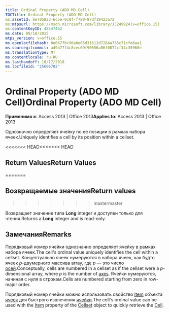 ```yaml
---
title: Ordinal Property (ADO MD Cell)
TOCTitle: Ordinal Property (ADO MD Cell)
ms:assetid: be705823-6c5e-0c8f-f780-87df19423a72
ms:mtpsurl: https://msdn.microsoft.com/library/JJ249924(v=office.15)
ms:contentKeyID: 48547462
ms.date: 09/18/2015
mtps_version: v=office.15
ms.openlocfilehash: 0e067fbc90a0e05d31611d7284a735cf1cfe6aa1
ms.sourcegitcommit: a49b77f4c8cec69f90656a86f0872cf34c35968e
ms.translationtype: MT
ms.contentlocale: ru-RU
ms.lasthandoff: 10/17/2018
ms.locfileid: "25606782"
---
```

# <a name="ordinal-property-ado-md-cell"></a><span data-ttu-id="ea376-102">Ordinal Property (ADO MD Cell)</span><span class="sxs-lookup"><span data-stu-id="ea376-102">Ordinal Property (ADO MD Cell)</span></span>


<span data-ttu-id="ea376-103">**Применимо к**: Access 2013 | Office 2013</span><span class="sxs-lookup"><span data-stu-id="ea376-103">**Applies to**: Access 2013 | Office 2013</span></span>

<span data-ttu-id="ea376-104">Однозначно определяет ячейку по ее позиции в рамках набора ячеек.</span><span class="sxs-lookup"><span data-stu-id="ea376-104">Uniquely identifies a cell by its position within a cellset.</span></span>

<span data-ttu-id="ea376-105"><<<<<<< HEAD</span><span class="sxs-lookup"><span data-stu-id="ea376-105"><<<<<<< HEAD</span></span>
## <a name="return-values"></a><span data-ttu-id="ea376-106">Return Values</span><span class="sxs-lookup"><span data-stu-id="ea376-106">Return Values</span></span>
=======
## <a name="return-values"></a><span data-ttu-id="ea376-107">Возвращаемые значения</span><span class="sxs-lookup"><span data-stu-id="ea376-107">Return values</span></span>
>>>>>>> <span data-ttu-id="ea376-108">master</span><span class="sxs-lookup"><span data-stu-id="ea376-108">master</span></span>

<span data-ttu-id="ea376-109">Возвращает значение типа **Long** integer и доступен только для чтения.</span><span class="sxs-lookup"><span data-stu-id="ea376-109">Returns a **Long** integer and is read-only.</span></span>

## <a name="remarks"></a><span data-ttu-id="ea376-110">Замечания</span><span class="sxs-lookup"><span data-stu-id="ea376-110">Remarks</span></span>

<span data-ttu-id="ea376-111">Порядковый номер ячейки однозначно определяет ячейку в рамках набора ячеек.</span><span class="sxs-lookup"><span data-stu-id="ea376-111">The cell's ordinal value uniquely identifies the cell within a cellset.</span></span> <span data-ttu-id="ea376-112">Концептуально ячеек нумеруются в набора ячеек, как будто ячеек *p*-двумерного массива array, где *p* — это число [осей](axes-collection-ado-md.md).</span><span class="sxs-lookup"><span data-stu-id="ea376-112">Conceptually, cells are numbered in a cellset as if the cellset were a *p*-dimensional array, where *p* is the number of [axes](axes-collection-ado-md.md).</span></span> <span data-ttu-id="ea376-113">Ячейки нумеруются, начиная с нуля в строкам.</span><span class="sxs-lookup"><span data-stu-id="ea376-113">Cells are numbered starting from zero in row-major order.</span></span>

<span data-ttu-id="ea376-114">Порядковый номер ячейки можно использовать свойство [Item](item-property-ado-md-cellset.md) объекта [ячеек](cellset-object-ado-md.md) для быстрого извлечения [ячейки](cell-object-ado-md.md).</span><span class="sxs-lookup"><span data-stu-id="ea376-114">The cell's ordinal value can be used with the [Item](item-property-ado-md-cellset.md) property of the [Cellset](cellset-object-ado-md.md) object to quickly retrieve the [Cell](cell-object-ado-md.md).</span></span>

